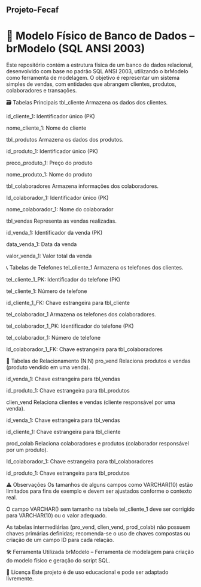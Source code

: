 ## Projeto-Fecaf
# 📄 Modelo Físico de Banco de Dados – brModelo (SQL ANSI 2003)
Este repositório contém a estrutura física de um banco de dados relacional, desenvolvido com base no padrão SQL ANSI 2003, utilizando o brModelo como ferramenta de modelagem. O objetivo é representar um sistema simples de vendas, com entidades que abrangem clientes, produtos, colaboradores e transações.

🗃️ Tabelas Principais
tbl_cliente
Armazena os dados dos clientes.

id_cliente_1: Identificador único (PK)

nome_cliente_1: Nome do cliente

tbl_produtos
Armazena os dados dos produtos.

id_produto_1: Identificador único (PK)

preco_produto_1: Preço do produto

nome_produto_1: Nome do produto

tbl_colaboradores
Armazena informações dos colaboradores.

Id_colaborador_1: Identificador único (PK)

nome_colaborador_1: Nome do colaborador

tbl_vendas
Representa as vendas realizadas.

id_venda_1: Identificador da venda (PK)

data_venda_1: Data da venda

valor_venda_1: Valor total da venda

📞 Tabelas de Telefones
tel_cliente_1
Armazena os telefones dos clientes.

tel_cliente_1_PK: Identificador do telefone (PK)

tel_cliente_1: Número de telefone

id_cliente_1_FK: Chave estrangeira para tbl_cliente

tel_colaborador_1
Armazena os telefones dos colaboradores.

tel_colaborador_1_PK: Identificador do telefone (PK)

tel_colaborador_1: Número de telefone

Id_colaborador_1_FK: Chave estrangeira para tbl_colaboradores

🔗 Tabelas de Relacionamento (N:N)
pro_vend
Relaciona produtos e vendas (produto vendido em uma venda).

id_venda_1: Chave estrangeira para tbl_vendas

id_produto_1: Chave estrangeira para tbl_produtos

clien_vend
Relaciona clientes e vendas (cliente responsável por uma venda).

id_venda_1: Chave estrangeira para tbl_vendas

id_cliente_1: Chave estrangeira para tbl_cliente

prod_colab
Relaciona colaboradores e produtos (colaborador responsável por um produto).

Id_colaborador_1: Chave estrangeira para tbl_colaboradores

id_produto_1: Chave estrangeira para tbl_produtos

⚠️ Observações
Os tamanhos de alguns campos como VARCHAR(10) estão limitados para fins de exemplo e devem ser ajustados conforme o contexto real.

O campo VARCHAR() sem tamanho na tabela tel_cliente_1 deve ser corrigido para VARCHAR(10) ou o valor adequado.

As tabelas intermediárias (pro_vend, clien_vend, prod_colab) não possuem chaves primárias definidas; recomenda-se o uso de chaves compostas ou criação de um campo ID para cada relação.

🛠️ Ferramenta Utilizada
brModelo – Ferramenta de modelagem para criação do modelo físico e geração do script SQL.

📌 Licença
Este projeto é de uso educacional e pode ser adaptado livremente.

